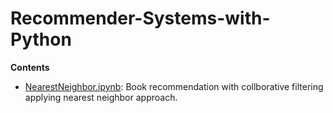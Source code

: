 # Recommender-Systems-with-Python

**Contents**

- [NearestNeighbor.ipynb](https://github.com/abyanjan/Recommender-Systems-with-Python/blob/master/NearestNeighbor.ipynb): Book recommendation with collborative filtering applying nearest neighbor approach.
